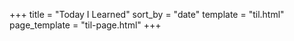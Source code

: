 +++
title = "Today I Learned"
sort_by = "date"
template = "til.html"
page_template = "til-page.html"
+++
